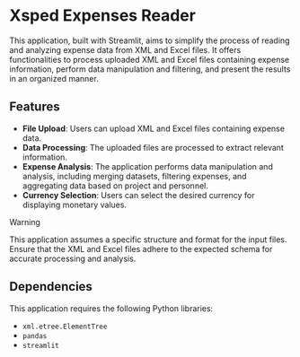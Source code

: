 # Xsped Expenses Reader

This application, built with Streamlit, aims to simplify the process of reading and analyzing expense data from XML and Excel files. It offers functionalities to process uploaded XML and Excel files containing expense information, perform data manipulation and filtering, and present the results in an organized manner.

## Features

- **File Upload**: Users can upload XML and Excel files containing expense data.
- **Data Processing**: The uploaded files are processed to extract relevant information.
- **Expense Analysis**: The application performs data manipulation and analysis, including merging datasets, filtering expenses, and aggregating data based on project and personnel.
- **Currency Selection**: Users can select the desired currency for displaying monetary values.

>[!WARNING]
>This application assumes a specific structure and format for the input files. Ensure that the XML and Excel files adhere to the expected schema for accurate processing and analysis.

## Dependencies

This application requires the following Python libraries:

- `xml.etree.ElementTree`
- `pandas`
- `streamlit`

